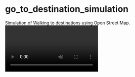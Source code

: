 # go_to_destination_simulation
Simulation of Walking to destinations using Open Street Map. 
![audio_visualizer](https://github.com/ragAgar/geopandas_go_to_destination_simulation/blob/master/save/out.mp4)
